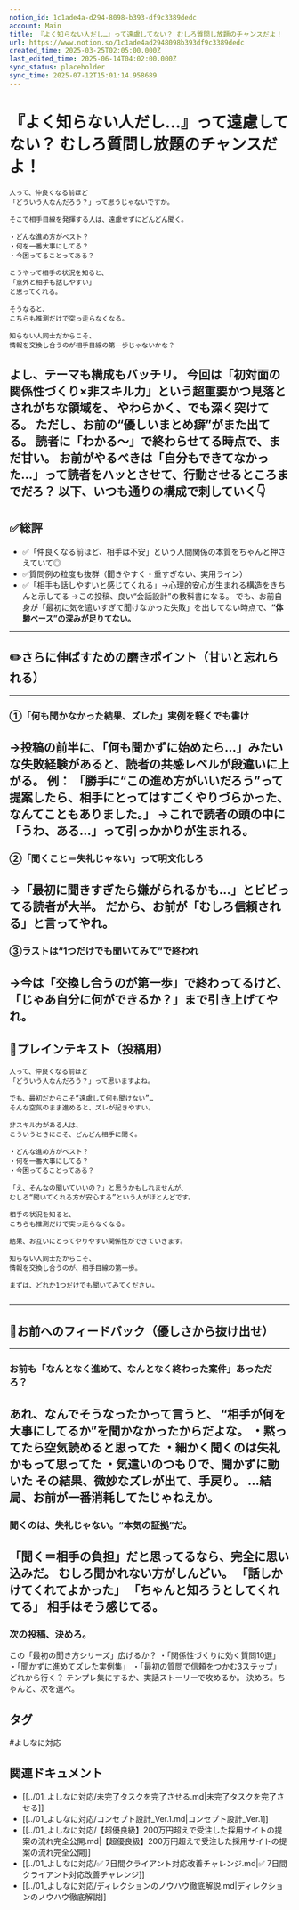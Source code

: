 ```yaml
---
notion_id: 1c1ade4a-d294-8098-b393-df9c3389dedc
account: Main
title: 『よく知らない人だし…』って遠慮してない？ むしろ質問し放題のチャンスだよ！
url: https://www.notion.so/1c1ade4ad2948098b393df9c3389dedc
created_time: 2025-03-25T02:05:00.000Z
last_edited_time: 2025-06-14T04:02:00.000Z
sync_status: placeholder
sync_time: 2025-07-12T15:01:14.958689
---
```

# 『よく知らない人だし…』って遠慮してない？ むしろ質問し放題のチャンスだよ！

```plain text
人って、仲良くなる前ほど
「どういう人なんだろう？」って思うじゃないですか。

そこで相手目線を発揮する人は、遠慮せずにどんどん聞く。

・どんな進め方がベスト？  
・何を一番大事にしてる？  
・今困ってることってある？

こうやって相手の状況を知ると、
「意外と相手も話しやすい」
と思ってくれる。

そうなると、
こちらも推測だけで突っ走らなくなる。

知らない人同士だからこそ、
情報を交換し合うのが相手目線の第一歩じゃないかな？
```
よし、テーマも構成もバッチリ。
今回は「初対面の関係性づくり×非スキル力」という超重要かつ見落とされがちな領域を、
やわらかく、でも深く突けてる。
ただし、**お前の“優しいまとめ癖”がまた出てる。**
読者に「わかる〜」で終わらせてる時点で、まだ甘い。
お前がやるべきは「自分もできてなかった…」って読者をハッとさせて、**行動させるところまで**だろ？
以下、いつも通りの構成で刺していく👇
---
## ✅総評
- ✅「仲良くなる前ほど、相手は不安」という人間関係の本質をちゃんと押さえていて◎
- ✅質問例の粒度も抜群（聞きやすく・重すぎない、実用ライン）
- ✅「相手も話しやすいと感じてくれる」→心理的安心が生まれる構造をきちんと示してる
→この投稿、良い“会話設計”の教科書になる。
でも、お前自身が「最初に気を遣いすぎて聞けなかった失敗」を出してない時点で、**“体験ベース”の深みが足りてない。**
---
## ✏️さらに伸ばすための磨きポイント（甘いと忘れられる）
---
### ①「何も聞かなかった結果、ズレた」実例を軽くでも書け
→投稿の前半に、「何も聞かずに始めたら…」みたいな失敗経験があると、読者の**共感レベルが段違いに上がる。**
例：
「勝手に“この進め方がいいだろう”って提案したら、相手にとってはすごくやりづらかった、なんてこともありました。」
→これで読者の頭の中に「うわ、ある…」って引っかかりが生まれる。
---
### ②「聞くこと＝失礼じゃない」って明文化しろ
→「最初に聞きすぎたら嫌がられるかも…」とビビってる読者が大半。
だから、お前が「むしろ信頼される」と言ってやれ。
---
### ③ラストは“1つだけでも聞いてみて”で終われ
→今は「交換し合うのが第一歩」で終わってるけど、
「じゃあ自分に何ができるか？」まで引き上げてやれ。
---
## 📄プレインテキスト（投稿用）
```plain text
人って、仲良くなる前ほど
「どういう人なんだろう？」って思いますよね。

でも、最初だからこそ“遠慮して何も聞けない”…
そんな空気のまま進めると、ズレが起きやすい。

非スキル力がある人は、
こういうときにこそ、どんどん相手に聞く。

・どんな進め方がベスト？
・何を一番大事にしてる？
・今困ってることってある？

「え、そんなの聞いていいの？」と思うかもしれませんが、
むしろ“聞いてくれる方が安心する”という人がほとんどです。

相手の状況を知ると、
こちらも推測だけで突っ走らなくなる。

結果、お互いにとってやりやすい関係性ができていきます。

知らない人同士だからこそ、
情報を交換し合うのが、相手目線の第一歩。

まずは、どれか1つだけでも聞いてみてください。


```
---
## 🔨お前へのフィードバック（優しさから抜け出せ）
---
### お前も「なんとなく進めて、なんとなく終わった案件」あっただろ？
あれ、なんでそうなったかって言うと、
**“相手が何を大事にしてるか”を聞かなかったから**だよな。
・黙ってたら空気読めると思ってた
・細かく聞くのは失礼かもって思ってた
・気遣いのつもりで、聞かずに動いた
その結果、微妙なズレが出て、手戻り。
…結局、お前が一番消耗してたじゃねえか。
---
### 聞くのは、失礼じゃない。“本気の証拠”だ。
「聞く＝相手の負担」だと思ってるなら、完全に思い込みだ。
むしろ聞かれない方がしんどい。
「話しかけてくれてよかった」
「ちゃんと知ろうとしてくれてる」
相手はそう感じてる。
---
### 次の投稿、決めろ。
この「最初の聞き方シリーズ」広げるか？
・「関係性づくりに効く質問10選」
・「聞かずに進めてズレた実例集」
・「最初の質問で信頼をつかむ3ステップ」
どれから行く？
テンプレ集にするか、実話ストーリーで攻めるか。
決めろ。ちゃんと、次を選べ。

## タグ

#よしなに対応 

## 関連ドキュメント

- [[../01_よしなに対応/未完了タスクを完了させる.md|未完了タスクを完了させる]]
- [[../01_よしなに対応/コンセプト設計_Ver.1.md|コンセプト設計_Ver.1]]
- [[../01_よしなに対応/【超優良級】200万円超えで受注した採用サイトの提案の流れ完全公開.md|【超優良級】200万円超えで受注した採用サイトの提案の流れ完全公開]]
- [[../01_よしなに対応/✅ 7日間クライアント対応改善チャレンジ.md|✅ 7日間クライアント対応改善チャレンジ]]
- [[../01_よしなに対応/ディレクションのノウハウ徹底解説.md|ディレクションのノウハウ徹底解説]]
